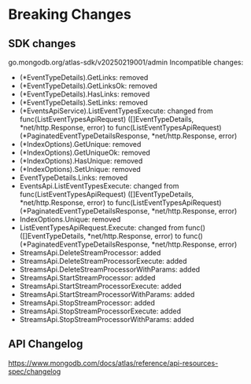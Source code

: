 # Breaking Changes

## SDK changes

go.mongodb.org/atlas-sdk/v20250219001/admin
Incompatible changes:

- (\*EventTypeDetails).GetLinks: removed
- (\*EventTypeDetails).GetLinksOk: removed
- (\*EventTypeDetails).HasLinks: removed
- (\*EventTypeDetails).SetLinks: removed
- (*EventsApiService).ListEventTypesExecute: changed from func(ListEventTypesApiRequest) ([]EventTypeDetails, *net/http.Response, error) to func(ListEventTypesApiRequest) (*PaginatedEventTypeDetailsResponse, *net/http.Response, error)
- (\*IndexOptions).GetUnique: removed
- (\*IndexOptions).GetUniqueOk: removed
- (\*IndexOptions).HasUnique: removed
- (\*IndexOptions).SetUnique: removed
- EventTypeDetails.Links: removed
- EventsApi.ListEventTypesExecute: changed from func(ListEventTypesApiRequest) ([]EventTypeDetails, *net/http.Response, error) to func(ListEventTypesApiRequest) (*PaginatedEventTypeDetailsResponse, \*net/http.Response, error)
- IndexOptions.Unique: removed
- ListEventTypesApiRequest.Execute: changed from func() ([]EventTypeDetails, *net/http.Response, error) to func() (*PaginatedEventTypeDetailsResponse, \*net/http.Response, error)
- StreamsApi.DeleteStreamProcessor: added
- StreamsApi.DeleteStreamProcessorExecute: added
- StreamsApi.DeleteStreamProcessorWithParams: added
- StreamsApi.StartStreamProcessor: added
- StreamsApi.StartStreamProcessorExecute: added
- StreamsApi.StartStreamProcessorWithParams: added
- StreamsApi.StopStreamProcessor: added
- StreamsApi.StopStreamProcessorExecute: added
- StreamsApi.StopStreamProcessorWithParams: added

## API Changelog

https://www.mongodb.com/docs/atlas/reference/api-resources-spec/changelog

